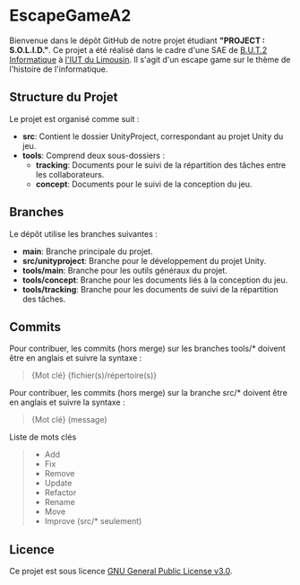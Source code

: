 # EscapeGameA2

Bienvenue dans le dépôt GitHub de notre projet étudiant **"PROJECT : S.O.L.I.D."**. Ce projet a été réalisé dans le cadre d'une SAE de [B.U.T.2 Informatique](https://www.iut.unilim.fr/les-formations/but/informatique/) à [l'IUT du Limousin](https://www.iut.unilim.fr). Il s'agit d'un escape game sur le thème de l'histoire de l'informatique.

## Structure du Projet

Le projet est organisé comme suit :

- **src**: Contient le dossier UnityProject, correspondant au projet Unity du jeu.
- **tools**: Comprend deux sous-dossiers :
  - **tracking**: Documents pour le suivi de la répartition des tâches entre les collaborateurs.
  - **concept**: Documents pour le suivi de la conception du jeu.

## Branches

Le dépôt utilise les branches suivantes :

- **main**: Branche principale du projet.
- **src/unityproject**: Branche pour le développement du projet Unity.
- **tools/main**: Branche pour les outils généraux du projet.
- **tools/concept**: Branche pour les documents liés à la conception du jeu.
- **tools/tracking**: Branche pour les documents de suivi de la répartition des tâches.

## Commits

Pour contribuer, les commits (hors merge) sur les branches tools/* doivent être en anglais et suivre la syntaxe :
> {Mot clé} {fichier(s)/répertoire(s)}

Pour contribuer, les commits (hors merge) sur la branche src/* doivent être en anglais et suivre la syntaxe :
> {Mot clé} (message)

Liste de mots clés
> - Add
> - Fix
> - Remove
> - Update
> - Refactor
> - Rename
> - Move
> - Improve (src/* seulement)

## Licence

Ce projet est sous licence [GNU General Public License v3.0](./LICENSE).
